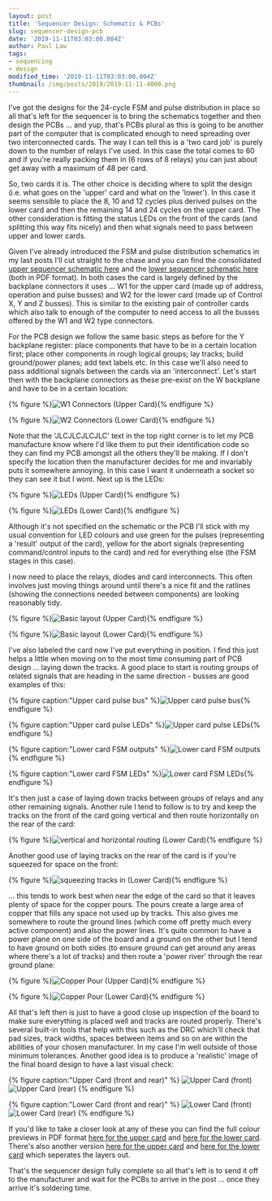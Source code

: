 ```yaml
---
layout: post
title: 'Sequencer Design: Schematic & PCBs'
slug: sequencer-design-pcb
date: '2019-11-11T03:03:00.004Z'
author: Paul Law
tags:
- sequencing
- design
modified_time: '2019-11-11T03:03:00.004Z'
thumbnail: /img/posts/2019/2019-11-11-4000.png
---
```


I've got the designs for the 24-cycle FSM and pulse distribution in place so all that's left for the sequencer is to bring
the schematics together and then design the PCBs ... and yup, that's PCBs plural as this is going to be another part of the
computer that is complicated enough to need spreading over two interconnected cards. The way I can tell this is a 'two card
job' is purely down to the number of relays I've used. In this case the total comes to 60 and if you're really packing
them in (6 rows of 8 relays) you can just about get away with a maximum of 48 per card.

So, two cards it is. The other choice is deciding where to split the design (i.e. what goes on the 'upper' card and what on
the 'lower'). In this case it seems sensible to place the 8, 10 and 12 cycles plus derived pulses on the lower card and
then the remaining 14 and 24 cycles on the upper card. The other consideration is fitting the status LEDs on the front of
the cards (and splitting this way fits nicely) and then what signals need to pass between upper and lower cards.

Given I've already introduced the FSM and pulse distribution schematics in my last posts I'll cut straight to the chase and
you can find the consolidated [upper sequencer schematic here](/assets/pdf/sequencer-hi.pdf) and the
[lower sequencer schematic here](/assets/pdf/sequencer-lo.pdf) (both in PDF format). In both cases the card is largely
defined by the backplane connectors it uses ... W1 for the upper card (made up of address, operation and pulse busses) and W2
for the lower card (made up of Control X, Y and Z busses). This is similar to the existing pair of controller cards which also
talk to enough of the computer to need access to all the busses offered by the W1 and W2 type connectors.

For the PCB design we follow the same basic steps as before for the Y backplane register: place components that have to be in
a certain location first; place other components in rough logical groups; lay tracks; build ground/power planes; add text
labels etc. In this case we'll also need to pass additional signals between the cards via an 'interconnect'. Let's start then
with the backplane connectors as these pre-exist on the W backplane and have to be in a certain location:

{% figure %}![W1 Connectors (Upper Card)](/img/posts/2019/2019-11-11-0000.png){% endfigure %}

{% figure %}![W2 Connectors (Lower Card)](/img/posts/2019/2019-11-11-0001.png){% endfigure %}

Note that the 'JLCJLCJLCJLC' text in the top right corner is to let my PCB manufacture know where I'd like them to put their
identification code so they can find my PCB amongst all the others they'll be making. If I don't specify the location then the
manufacturer decides for me and invariably puts it somewhere annoying. In this case I want it underneath a socket so they
can see it but I wont. Next up is the LEDs:

{% figure %}![LEDs (Upper Card)](/img/posts/2019/2019-11-11-0002.png){% endfigure %}

{% figure %}![LEDs (Lower Card)](/img/posts/2019/2019-11-11-0003.png){% endfigure %}

Although it's not specified on the schematic or the PCB I'll stick with my usual convention for LED colours and use
green for the pulses (representing a 'result' output of the card), yellow for the abort signals (representing command/control
inputs to the card) and red for everything else (the FSM stages in this case).

I now need to place the relays, diodes and card interconnects. This often involves just moving things around until there's a
nice fit and the ratlines (showing the connections needed between components) are looking reasonably tidy.

{% figure %}![Basic layout (Upper Card)](/img/posts/2019/2019-11-11-0004.png){% endfigure %}

{% figure %}![Basic layout (Lower Card)](/img/posts/2019/2019-11-11-0005.png){% endfigure %}

I've also labeled the card now I've put everything in position. I find this just helps a little when moving
on to the most time consuming part of PCB design ... laying down the tracks. A good place to start is routing groups of
related signals that are heading in the same direction - busses are good examples of this:

{% figure caption:"Upper card pulse bus" %}![Upper card pulse bus](/img/posts/2019/2019-11-11-0006.png){% endfigure %}

{% figure caption:"Upper card pulse LEDs" %}![Upper card pulse LEDs](/img/posts/2019/2019-11-11-0007.png){% endfigure %}

{% figure caption:"Lower card FSM outputs" %}![Lower card FSM outputs](/img/posts/2019/2019-11-11-0008.png){% endfigure %}

{% figure caption:"Lower card FSM LEDs" %}![Lower card FSM LEDs](/img/posts/2019/2019-11-11-0009.png){% endfigure %}

It's then just a case of laying down tracks between groups of relays and any other remaining signals. Another rule I tend to
follow is to try and keep the tracks on the front of the card going vertical and then route horizontally on the rear of the
card:

{% figure %}![vertical and horizontal routing (Lower Card)](/img/posts/2019/2019-11-11-0010.png){% endfigure %}

Another good use of laying tracks on the rear of the card is if you're squeezed for space on the front:

{% figure %}![squeezing tracks in (Lower Card)](/img/posts/2019/2019-11-11-0011.png){% endfigure %}

... this tends to work best when near the edge of the card so that it leaves plenty of space for the copper pours. The pours
create a large area of copper that fills any space not used up by tracks. This also gives me somewhere to route the ground
lines (which come off pretty much every active component) and also the power lines. It's quite common to have a power plane
on one side of the board and a ground on the other but I tend to have ground on both sides (to ensure ground can get around
any areas where there's a lot of tracks) and then route a 'power river' through the rear ground plane:

{% figure %}![Copper Pour (Upper Card)](/img/posts/2019/2019-11-11-0012.png){% endfigure %}

{% figure %}![Copper Pour (Lower Card)](/img/posts/2019/2019-11-11-0013.png){% endfigure %}

All that's left then is just to have a good close up inspection of the board to make sure everything is placed well and
tracks are routed properly. There's several built-in tools that help with this such as the DRC which'll check that pad sizes,
track widths, spaces between items and so on are within the abilities of your chosen manufacturer. In my case I'm well outside
of those minimum tolerances. Another good idea is to produce a 'realistic' image of the final board design to have a last
visual check:

{% figure caption:"Upper Card (front and rear)" %}
![Upper Card (front)](/img/posts/2019/2019-11-11-0014.png)
![Upper Card (rear)](/img/posts/2019/2019-11-11-0015.png)
{% endfigure %}

{% figure caption:"Lower Card (front and rear)" %}
![Lower Card (front)](/img/posts/2019/2019-11-11-0016.png)
![Lower Card (rear)](/img/posts/2019/2019-11-11-0017.png)
{% endfigure %}

If you'd like to take a closer look at any of these you can find the full colour previews in PDF format
[here for the upper card](/assets/pdf/sequencer-hi-pcbp.pdf) and [here for the lower card](/assets/pdf/sequencer-lo-pcbp.pdf).
There's also another version [here for the upper card](/assets/pdf/sequencer-hi-pcb.pdf) and
[here for the lower card](/assets/pdf/sequencer-lo-pcb.pdf) which seperates the layers out.

That's the sequencer design fully complete so all that's left is to send it off to the manufacturer and wait for the
PCBs to arrive in the post ... once they arrive it's soldering time.
